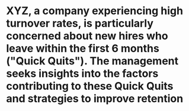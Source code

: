 # XYZ, a company experiencing high turnover rates, is particularly concerned about new hires who leave within the first 6 months ("Quick Quits"). The management seeks insights into the factors contributing to these Quick Quits and strategies to improve retention

